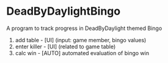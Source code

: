 # DeadByDaylightBingo
A program to track progress in DeadByDaylight themed Bingo

1. add table - [UI] (input: game member, bingo values)
2. enter killer - [UI] (related to game table)
3. calc win - [AUTO] automated evaluation of bingo win